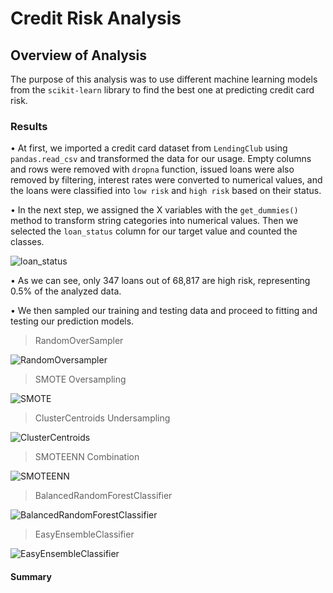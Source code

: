 # Credit Risk Analysis

## Overview of Analysis

The purpose of this analysis was to use different machine learning models from the `scikit-learn` library to find the best one at predicting credit card risk. 

### Results

•	At first, we imported a credit card dataset from `LendingClub` using `pandas.read_csv` and transformed the data for our usage. Empty columns and rows were removed with `dropna` function, issued loans were also removed by filtering, interest rates were converted to numerical values, and the loans were classified into `low risk` and `high risk` based on their status.

•	In the next step, we assigned the X variables with the `get_dummies()` method to transform string categories into numerical values. Then we selected the `loan_status` column for our target value and counted the classes. 

![loan_status](Resources/loan_status.png)

•	As we can see, only 347 loans out of 68,817 are high risk, representing 0.5% of the analyzed data. 

•	We then sampled our training and testing data and proceed to fitting and testing our prediction models.

> RandomOverSampler

![RandomOversampler](Resources/RandomOversampler.png)


> SMOTE Oversampling

![SMOTE](Resources/SMOTE.png)


> ClusterCentroids Undersampling

![ClusterCentroids](Resources/ClusterCentroids.png)


> SMOTEENN Combination

![SMOTEENN](Resources/SMOTEENN.png)

> BalancedRandomForestClassifier

![BalancedRandomForestClassifier](Resources/BalancedRandomForestClassifier.png)


> EasyEnsembleClassifier

![EasyEnsembleClassifier](Resources/EasyEnsembleClassifier.png)


#### Summary
